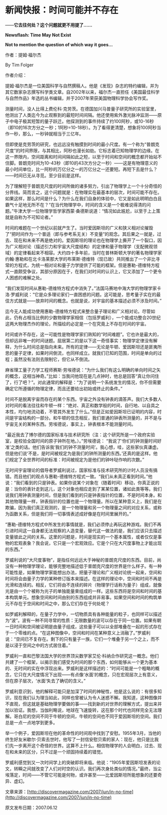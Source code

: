 # 新闻快报：时间可能并不存在

——**它去往何处？这个问题就更不用提了……**

**Newsflash: Time May Not Exist**

**Not to mention the question of which way it goes...**

作者：提姆·福尔杰

By Tim Folger

作者介绍：

提姆·福尔杰是一位美国科学与自然撰稿人。他是《发现》杂志的特约编辑，并为其它数家杂志撰写科学类文章。自2002年以来，福尔杰一直担任《美国最佳科学与自然作品》年选的丛书编辑，并于2007年荣获美国物理科学协会写作奖。

测量时间，没人比得上费伦科·克劳茨。在德国加兴马普量子研究所的实验室里，他测出了人类迄今为止观察到的最短时间间隔。他还使用紫外激光脉冲监测——原子中电子极其短暂的量子跃迁。他探测到的事件持续了约100阿秒，或10-16秒（即10的16次方分之一秒；1阿秒=10-18秒）。为了看得更清楚，想象将100阿秒当作一秒，那么，一秒钟就相当于三亿年。

但即使是克劳茨的研究，也远远没有触摸到时间的最小尺度。有一个称为“普朗克尺度”的时间界限，与其相比，阿秒也漫长如劫。它标志着已知物理学的边缘。在这一界限内，空间距离和时间间隔如此之短，以至于时间和空间的概念都开始站不住脚。普朗克时间为10-43秒（即10的43次方分之一秒）——这是有物理意义的最小时间单位，比一阿秒的万亿分之一的万亿分之一还要短。再短下去是什么？——时间已无从寻觅。至少目前是这样。

为了理解短于普朗克尺度的时间所做的诸多努力，引出了物理学上一个十分奇怪的分界线。简而言之，这个问题就是：在物理实在最基本的层次，时间可能不存在。如果这样，那么时间是什么？为什么在我们自身的体验中，它又是如此明明白白且霸气十足地无所不在？“在当代物理学中，时间的含义是一个极难说得清的问题。”牛津大学一位物理学哲学家西蒙·桑德斯说道：“情况如此尴尬，以至于上上策就是自称为不可知论者。”

时间的难题在一个世纪以前就产生了。当时爱因斯坦的广义和狭义相对论摧毁了“把时间作为一个普适（即与参考系无关）不变量”的观念。其后果之一就是，过去、现在和未来不再是绝对的。爱因斯坦的理论也在物理学上撕开了一个裂口，因为广义相对论（描述引力和宇宙大尺度结构）的定律和量子物理学（支配微观领域）的定律看起来不相容。大约四十多年前，当时在普林斯顿大学的著名物理学家约翰·惠勒和在北卡洛莱那大学的布莱斯·德维特（现已故）共同推出了一个非比寻常的方程式，为统一相对论和量子力学提供了可能的框架。但是惠勒-德维特方程式一直颇受争议，其部分原因在于，在我们对时间的认识上，它又添加了一个更令人困惑的难解之处。

“我们发现时间从惠勒-德维特方程式中消失了。”法国马赛地中海大学的物理学家卡洛·罗威利说：“它是众多理论家们一直困惑的问题。这可能是，思考量子实在的最佳方式就是——放弃时间的概念。也就是说，对宇宙的基本描述必须不涉及时间。”

迄今无人能成功使用惠勒-德维特方程式来整合量子理论和广义相对论。尽管如此，仍有占相当比例的少数物理学家相信（包括罗威利），一个能成功整合20世纪这两大物理杰作的理论，所描绘的必定是一个在究竟上不存在时间的宇宙。

时间或许不存在，这一可能性是物理学家们熟知的“时间难题”。它也许是最大的，但却远非唯一的时间谜题。屈居第二的是以下这一奇怪事实：物理学定律没有解释，为什么时间总是指向未来。所有的定律——无论是牛顿、爱因斯坦还是匪夷所思的量子定律，如果时间倒流，也同样成立。就我们已知的范围，时间是单向的过程；虽然没有法则去限制它，但它从不倒流。

麻省理工量子力学工程师赛斯·劳埃德说：“为什么我们有这么明确的单向时间之矢的概念，这相当神奇。”比如：当我问他现在是几点钟时，他总是回答“真让你问住了，行了吧？”。对此通常的解释是：“为了说明一个系统发生的情况，你不但需要确定它所遵循的物理定律，而且还要给出初始或终止的条件。”

时间不是脱离宇宙而存在的某个东西。宇宙之外没有钟表的滴答声。我们大多数人对时间的看法往往和牛顿一样：“绝对、真正和数学般的时间，自行地、以自具之本性，均匀地流动着，不管其外发生了什么。”但是正如爱因斯坦已证明的内容，时间是宇宙结构的一部分。和牛顿的信念相反，我们普通的钟表所测量的，并不是与宇宙无关的某种东西。劳埃德说，事实上，钟表根本不能测量时间。

“最近我去了博尔德的国家标准与技术研究所（注：这个研究所是一个政府实验室，是校验全国时间的原子钟所在地。）。”劳埃德说： “我说了‘你们的钟测量时间好准’之类的话。他们告诉我‘我们的钟不测量时间’。我心想，哇，这些家伙真谦虚。但是他们说‘不是，是时间被规定为是我们的钟所测量的东西。’还真的是这样。他们规定了全世界时间的标准：时间被规定为是他们的钟咔哒作响的次数。”

无时间宇宙理论的倡导者罗威利说过，国家标准与技术研究所的计时人员没有搞错。而且他们的观点与惠勒-德维特方程式一致。“我们从未真正看到时间。”他说：“我们看到的只是钟表。如果你说某个对象在（随着时间）移动，你真正说的是：当你的表针走到这儿，这个对象也相应走到了某某位置，诸如此类等等。我们说我们用钟表测量时间，但是我们看到的只是钟表指针的位置，不是时间本身。和其他物理量一样，钟表指针的位置也是一个物理量。所以在某种意义上，我们是在欺骗，因为我们真正观测的，是一个物理量和另一个物理量之间的对应关系，或称为函数关系，但是我们将一切事情表述成好像是在时间里展开的。”

“惠勒-德维特方程式中所发生的事情就是，我们必须停止再玩这种游戏。我们不再引进时间这一自身都无法观察的人造变量，替代这一做法的是，我们应该只去描述变量彼此之间的关系。这里的问题是，时间是现实的一个基本属性，或者仅仅是事物的宏观表象？我会说，它只是一个宏观效应。它是个只在大尺度事物上才能出现的东西。”

罗威利说的“大尺度事物”，是指任何远远大于神秘的普朗克尺度的东西。目前，尚没有一种物理学理论，能够完整地描述低于普朗克尺度的世界是什么样子。有一种可能性是，如果物理学家能想出办法，把量子理论和广义相对论统一起来，空间和时间将会由量子力学的某种修订版本来描述。在这样的理论中，空间和时间不再是光滑和连续的。相反，它们将由不连续的碎片（物理学行话称为量子）组成，就像光是由一个个被称为光子的单独能量束组成的一样。这些东西将是空间和时间的基本构筑单元。想象空间和时间由别的东西组成并非易事。如果空间和时间的构筑单元不存在于空间和时间之中，那么它们存在于何处呢？

如罗威利解释的，在量子力学中，一切物质具有各种能量的粒子，也同样可以描述为“波”。波有一种不同寻常的性质：无限数量的波可以存在于同一位置。如果有朝一日时间和空间被证明是由量子组成，这些量子可以以全部堆叠在一起的形式存在于一个零维的点。“在这种图像中，空间和时间在某种意义上消融了。”罗威利说：“空间已不复存在。剩下的只有量子一族，它们一个堆叠于另一个之上，而不是以浸于空间之中的方式居住着。”

罗威利一直和巴黎法国大学的世界顶尖数学家艾伦·科纳合作研究这一概念。他们共建了一个框架，以揭示我们感受为时间的那个东西，如何能够从一个更为基本的、无时间的实在中浮现出来。罗威利是这样描述的：“时间可能是一个粗略的概念，它只在大尺度情况下出现——有点像‘水面’的概念，只在宏观层次上有意义，但在原子层次，‘水面’失去了确切的含义。”

罗威利意识到，他的解释可能只是加深了时间的神秘性，他是这么说的：有很多知识，现在我们认为理当如此，同样也曾被认为令人迷惑不解。我知道，这种图像并不直观，但这就是基础物理学要做的事——找到新的对世界的理解方式，提出来并加以验证。我想，当伽利略说，地球在飞速旋转，这在那个时代也同样完全无法理解。哥白尼的空间不同于牛顿的空间，牛顿的空间也不同于爱因斯坦的空间。我们总是一点一点地学到更多。

举一个例子，爱因斯坦在他的革命性的时间观中找到了安慰。1955年3月，当他的终生好友米歇尔·贝索去世时，他写了一封信安慰贝索的家人：现在，他只是比我们先一步离开这个奇怪的世界。这算不上什么。相信物理学的人会明白，过去、现在和未来的区分，只不过是一个顽固持续着的错觉。

罗威利感觉到又一次时间学上的突破即将来临。他说：“1905年爱因斯坦发表的论文，转瞬之间就改变了人们对时空的认识。我们再次身处类似的情况。”最终，当尘埃落定，时间——不管它可能是何物，或许甚至——比爱因斯坦所能想象的还要奇异、虚幻。

文章来源：[http://discovermagazine.com/2007/jun/in-no-time](http://discovermagazine.com/2007/jun/in-no-time)

原文发布日期：2007.06.12

